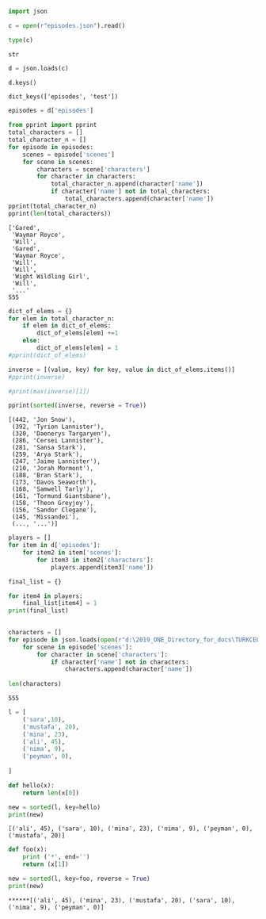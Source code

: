 

```python
import json
```


```python
c = open(r"episodes.json").read()
```


```python
type(c)
```




    str




```python
d = json.loads(c)
```


```python
d.keys()
```




    dict_keys(['episodes', 'test'])




```python
episodes = d['episodes']
```


```python
from pprint import pprint
total_characters = []
total_character_n = []
for episode in episodes:
    scenes = episode['scenes']
    for scene in scenes:
        characters = scene['characters']
        for character in characters:
            total_character_n.append(character['name'])
            if character['name'] not in total_characters:
                total_characters.append(character['name'])
pprint(total_character_n)
pprint(len(total_characters))
```

    ['Gared',
     'Waymar Royce',
     'Will',
     'Gared',
     'Waymar Royce',
     'Will',
     'Will',
     'Wight Wildling Girl',
     'Will',
     '...'   
    555
    


```python
dict_of_elems = {}
for elem in total_character_n:
    if elem in dict_of_elems:
        dict_of_elems[elem] +=1
    else:
        dict_of_elems[elem] = 1
#pprint(dict_of_elems)

inverse = [(value, key) for key, value in dict_of_elems.items()]
#pprint(inverse)

#print(max(inverse)[1])

pprint(sorted(inverse, reverse = True))

```

    [(442, 'Jon Snow'),
     (392, 'Tyrion Lannister'),
     (320, 'Daenerys Targaryen'),
     (286, 'Cersei Lannister'),
     (281, 'Sansa Stark'),
     (259, 'Arya Stark'),
     (247, 'Jaime Lannister'),
     (210, 'Jorah Mormont'),
     (188, 'Bran Stark'),
     (173, 'Davos Seaworth'),
     (168, 'Samwell Tarly'),
     (161, 'Tormund Giantsbane'),
     (158, 'Theon Greyjoy'),
     (156, 'Sandor Clegane'),
     (145, 'Missandei'),
     (..., '...')]
    


```python
players = []
for item in d['episodes']:
    for item2 in item['scenes']:
        for item3 in item2['characters']:
            players.append(item3['name'])

final_list = {}

for item4 in players:
    final_list[item4] = 1
print(final_list)
            
```

```python
characters = []
for episode in json.loads(open(r"d:\2019_ONE_Directory_for_docs\TURKCELL_AKADEMI\ADVANCED PYTHON\day1\day1\episodes.json").read())['episodes']:
    for scene in episode['scenes']:
        for character in scene['characters']:
            if character['name'] not in characters:
                characters.append(character['name'])
                
len(characters)
```




    555




```python
l = [
    ('sara',10),
    ('mustafa', 20),
    ('mina', 23),
    ('ali', 45),
    ('nima', 9),
    ('peyman', 0),
    
]

def hello(x):
    return len(x[0])

```


```python
new = sorted(l, key=hello)
print(new)
```

    [('ali', 45), ('sara', 10), ('mina', 23), ('nima', 9), ('peyman', 0), ('mustafa', 20)]
    


```python
def foo(x):
    print ('*', end='')
    return (x[1])

```


```python
new = sorted(l, key=foo, reverse = True)
print(new)
```

    ******[('ali', 45), ('mina', 23), ('mustafa', 20), ('sara', 10), ('nima', 9), ('peyman', 0)]
    
